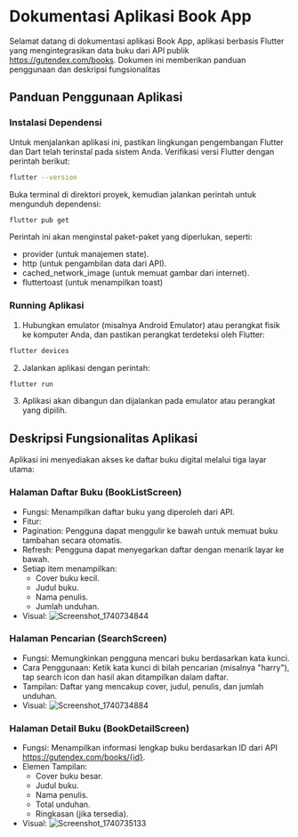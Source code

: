 # Dokumentasi Aplikasi Book App

Selamat datang di dokumentasi aplikasi Book App, aplikasi berbasis Flutter yang mengintegrasikan data buku dari API publik https://gutendex.com/books. Dokumen ini memberikan panduan penggunaan dan deskripsi fungsionalitas

## Panduan Penggunaan Aplikasi

### Instalasi Dependensi

Untuk menjalankan aplikasi ini, pastikan lingkungan pengembangan Flutter dan Dart telah terinstal pada sistem Anda. Verifikasi versi Flutter dengan perintah berikut:
```bash 
flutter --version
```
Buka terminal di direktori proyek, kemudian jalankan perintah untuk mengunduh dependensi:
```bash 
flutter pub get
```

Perintah ini akan menginstal paket-paket yang diperlukan, seperti:

- provider (untuk manajemen state).
- http (untuk pengambilan data dari API).
- cached_network_image (untuk memuat gambar dari internet).
- fluttertoast (untuk menampilkan toast)

### Running Aplikasi

1. Hubungkan emulator (misalnya Android Emulator) atau perangkat fisik ke komputer Anda, dan pastikan perangkat terdeteksi oleh Flutter:
```bash 
flutter devices
```
2. Jalankan aplikasi dengan perintah:
```bash 
flutter run
```
3. Aplikasi akan dibangun dan dijalankan pada emulator atau perangkat yang dipilih.

## Deskripsi Fungsionalitas Aplikasi
Aplikasi ini menyediakan akses ke daftar buku digital melalui tiga layar utama:

### Halaman Daftar Buku (BookListScreen)
- Fungsi: Menampilkan daftar buku yang diperoleh dari API.
- Fitur:
- Pagination: Pengguna dapat menggulir ke bawah untuk memuat buku tambahan secara otomatis.
- Refresh: Pengguna dapat menyegarkan daftar dengan menarik layar ke bawah.
- Setiap item menampilkan:
  - Cover buku kecil.
  - Judul buku.
  - Nama penulis.
  - Jumlah unduhan.
- Visual: ![Screenshot_1740734844](https://github.com/user-attachments/assets/4736c3a9-ee53-4489-b916-85024b07153a)

### Halaman Pencarian (SearchScreen)

- Fungsi: Memungkinkan pengguna mencari buku berdasarkan kata kunci.
- Cara Penggunaan: Ketik kata kunci di bilah pencarian (misalnya "harry"), tap search icon dan hasil akan ditampilkan dalam daftar.
- Tampilan: Daftar yang mencakup cover, judul, penulis, dan jumlah unduhan.
- Visual: ![Screenshot_1740734884](https://github.com/user-attachments/assets/5752bc08-6c2a-42ac-8157-f06b05a7edee)

### Halaman Detail Buku (BookDetailScreen)

- Fungsi: Menampilkan informasi lengkap buku berdasarkan ID dari API https://gutendex.com/books/{id}.
- Elemen Tampilan:
  - Cover buku besar.
  - Judul buku.
  - Nama penulis.
  - Total unduhan.
  - Ringkasan (jika tersedia).
- Visual: ![Screenshot_1740735133](https://github.com/user-attachments/assets/71e53623-10cd-4cb2-9018-dea6d0b4ac27)


